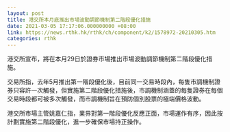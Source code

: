 ```yaml
---
layout: post
title: 港交所本月底推出市場波動調節機制第二階段優化措施
date: 2021-03-05 17:17:06.000000000 +08:00
link: https://news.rthk.hk/rthk/ch/component/k2/1578972-20210305.htm
categories: rthk
---
```


港交所宣布，將在本月29日於證券市場推出市場波動調節機制第二階段優化措施。

交易所指，去年5月推出第一階段優化後，目前同一交易時段內，每隻市調機制證券只容許一次觸發，但實施第二階段優化措施後，市調機制涵蓋的每隻證券在每個交易時段都可被多次觸發，而市調機制旨在預防個別股票的極端價格波動。

港交所市場主管姚嘉仁指，業界對第一階段優化反應正面，市場運作有序，因此按計劃實施第二階段優化，進一步確保市場持正操作。
